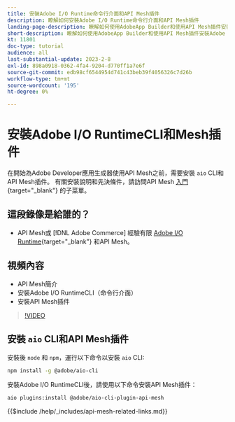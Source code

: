 ```yaml
---
title: 安裝Adobe I/O Runtime命令行介面和API Mesh插件
description: 瞭解如何安裝Adobe I/O Runtime命令行介面和API Mesh插件
landing-page-description: 瞭解如何使用AdobeApp Builder和使用API Mesh插件安裝Adobe I/O Runtime。
short-description: 瞭解如何使用AdobeApp Builder和使用API Mesh插件安裝Adobe I/O Runtime。
kt: 11801
doc-type: tutorial
audience: all
last-substantial-update: 2023-2-8
exl-id: 898a0918-0362-4fa4-9204-d770ff1a7e6f
source-git-commit: edb98cf6544954d741c43beb39f4056326c7d26b
workflow-type: tm+mt
source-wordcount: '195'
ht-degree: 0%

---
```


# 安裝Adobe I/O RuntimeCLI和Mesh插件

在開始為Adobe Developer應用生成器使用API Mesh之前，需要安裝 `aio` CLI和API Mesh插件。
有關安裝說明和先決條件，請訪問API Mesh [入門](https://developer.adobe.com/graphql-mesh-gateway/gateway/getting-started/){target="_blank"} 的子菜單。

## 這段錄像是給誰的？

* API Mesh或 [!DNL Adobe Commerce] 經驗有限 [Adobe I/O Runtime](https://developer.adobe.com/runtime/docs/guides/overview/){target="_blank"} 和API Mesh。

## 視頻內容

* API Mesh簡介
* 安裝Adobe I/O RuntimeCLI（命令行介面）
* 安裝API Mesh插件

>[!VIDEO](https://video.tv.adobe.com/v/3414122?quality=12&learn=on)

## 安裝 `aio` CLI和API Mesh插件

安裝後 `node` 和 `npm`，運行以下命令以安裝 `aio` CLI:

```bash
npm install -g @adobe/aio-cli
```

安裝Adobe I/O RuntimeCLI後，請使用以下命令安裝API Mesh插件：

```bash
aio plugins:install @adobe/aio-cli-plugin-api-mesh
```

{{$include /help/_includes/api-mesh-related-links.md}}
